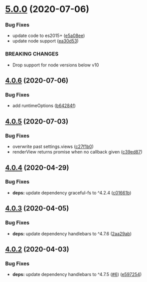 # [5.0.0](https://github.com/express-handlebars/express-handlebars/compare/v4.0.6...v5.0.0) (2020-07-06)


### Bug Fixes

* update code to es2015+ ([e5a08ee](https://github.com/express-handlebars/express-handlebars/commit/e5a08eed844f177b0f365f882a20c7b229715bdd))
* update node support ([ea30d53](https://github.com/express-handlebars/express-handlebars/commit/ea30d531b2f458c37f65b50bddc504180e774f8f))


### BREAKING CHANGES

* Drop support for node versions below v10

## [4.0.6](https://github.com/express-handlebars/express-handlebars/compare/v4.0.5...v4.0.6) (2020-07-06)


### Bug Fixes

* add runtimeOptions ([b64284f](https://github.com/express-handlebars/express-handlebars/commit/b64284f6f6eab2d184671736c33fc45df5b26246))

## [4.0.5](https://github.com/express-handlebars/express-handlebars/compare/v4.0.4...v4.0.5) (2020-07-03)


### Bug Fixes

* overwrite past settings.views ([c27f1b0](https://github.com/express-handlebars/express-handlebars/commit/c27f1b0e8dcf2be974584861433cfb01a10ce1f6))
* renderView returns promise when no callback given ([c39ed87](https://github.com/express-handlebars/express-handlebars/commit/c39ed87f2478ed64211821a6ffe1dca7212fb21b))

## [4.0.4](https://github.com/express-handlebars/express-handlebars/compare/v4.0.3...v4.0.4) (2020-04-29)


### Bug Fixes

* **deps:** update dependency graceful-fs to ^4.2.4 ([c01661b](https://github.com/express-handlebars/express-handlebars/commit/c01661be5193ea77d9914b71aedcb71d6ad4ab92))

## [4.0.3](https://github.com/express-handlebars/express-handlebars/compare/v4.0.2...v4.0.3) (2020-04-05)


### Bug Fixes

* **deps:** update dependency handlebars to ^4.7.6 ([2aa29ab](https://github.com/express-handlebars/express-handlebars/commit/2aa29ab29d5db9becccb5690a6fdef4a46055906))

## [4.0.2](https://github.com/express-handlebars/express-handlebars/compare/v4.0.1...v4.0.2) (2020-04-03)


### Bug Fixes

* **deps:** update dependency handlebars to ^4.7.5 ([#6](https://github.com/express-handlebars/express-handlebars/issues/6)) ([e597254](https://github.com/express-handlebars/express-handlebars/commit/e59725426cd6c6ab261127fd96065f30009ea1e1))
